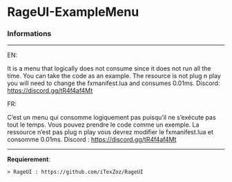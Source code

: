 # RageUI-ExampleMenu

<h3>Informations</h3>
 
---

EN:

It is a menu that logically does not consume since it does not run all the time. You can take the code as an example. The resource is not plug n play you will need to change the fxmanifest.lua and consumes 0.01ms. Discord: https://discord.gg/tR4f4af4Mt

FR:

C’est un menu qui consomme logiquement pas puisqu’il ne s’exécute pas tout le temps. Vous pouvez prendre le code comme un exemple. La ressource n’est pas plug n play vous devrez modifier le fxmanifest.lua et consomme 0.01ms. Discord : https://discord.gg/tR4f4af4Mt

---

**Requierement**:
```
> RageUI : https://github.com/iTexZoz/RageUI
```
